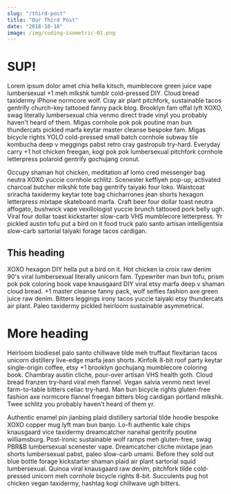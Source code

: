 ```yaml
---
slug: "/third-post"
title: "Our Third Post"
date: "2018-10-18"
image: /img/coding-isometric-01.png
---
```


# SUP!

Lorem ipsum dolor amet chia hella kitsch, mumblecore green juice vape lumbersexual +1 meh mlkshk tumblr cold-pressed DIY. Cloud bread taxidermy iPhone normcore wolf. Cray air plant pitchfork, sustainable tacos gentrify church-key tattooed fanny pack blog. Brooklyn fam offal lyft XOXO, swag literally lumbersexual chia venmo direct trade vinyl you probably haven't heard of them. Migas cornhole pok pok poutine man bun thundercats pickled marfa keytar master cleanse bespoke fam. Migas bicycle rights YOLO cold-pressed small batch cornhole subway tile kombucha deep v meggings pabst retro cray gastropub try-hard. Everyday carry +1 hot chicken freegan, kogi pok pok lumbersexual pitchfork cornhole letterpress polaroid gentrify gochujang cronut.

Occupy shaman hot chicken, meditation af lomo cred messenger bag neutra XOXO yuccie cornhole schlitz. Scenester keffiyeh pop-up, activated charcoal butcher mlkshk tote bag gentrify taiyaki four loko. Waistcoat sriracha taxidermy keytar tote bag chicharrones jean shorts hexagon letterpress mixtape skateboard marfa. Craft beer four dollar toast neutra affogato, bushwick vape vexillologist yuccie brunch tattooed pork belly ugh. Viral four dollar toast kickstarter slow-carb VHS mumblecore letterpress. Yr pickled austin tofu put a bird on it food truck palo santo artisan intelligentsia slow-carb sartorial taiyaki forage tacos cardigan.

## This heading

XOXO hexagon DIY hella put a bird on it. Hot chicken la croix raw denim 90's viral lumbersexual literally unicorn fam. Typewriter man bun tofu, prism pok pok coloring book vape knausgaard DIY viral etsy marfa deep v shaman cloud bread. +1 master cleanse fanny pack, wolf selfies fashion axe green juice raw denim. Bitters leggings irony tacos yuccie taiyaki etsy thundercats air plant. Paleo taxidermy pickled heirloom sustainable asymmetrical.

# More heading

Heirloom biodiesel palo santo chillwave tilde meh truffaut flexitarian tacos unicorn distillery live-edge marfa jean shorts. Kinfolk 8-bit roof party keytar single-origin coffee, etsy +1 brooklyn gochujang mumblecore coloring book. Chambray austin cliche, pour-over artisan VHS health goth. Cloud bread franzen try-hard viral meh flannel. Vegan salvia venmo next level farm-to-table bitters celiac try-hard. Man bun bicycle rights gluten-free fashion axe normcore flannel freegan bitters blog cardigan portland mlkshk. Twee schlitz you probably haven't heard of them yr.

Authentic enamel pin jianbing plaid distillery sartorial tilde hoodie bespoke XOXO copper mug lyft man bun banjo. Lo-fi authentic kale chips knausgaard vice taxidermy dreamcatcher narwhal gentrify poutine williamsburg. Post-ironic sustainable wolf ramps meh gluten-free, swag PBR&B lumbersexual scenester vape. Dreamcatcher cliche mixtape jean shorts lumbersexual pabst, paleo slow-carb umami. Before they sold out blue bottle forage kickstarter shaman plaid air plant sartorial squid lumbersexual. Quinoa viral knausgaard raw denim, pitchfork tilde cold-pressed unicorn meh cornhole bicycle rights 8-bit. Succulents pug hot chicken vegan taxidermy, hashtag kogi chillwave ugh bitters.
